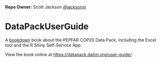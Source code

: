 **Repo Owner:** Scott Jackson [@jacksonsj](https://github.com/jacksonsj)

# DataPackUserGuide

A [bookdown](https://bookdown.org/) book about
the PEPFAR COP20 Data Pack, including the Excel tool and the
R Shiny Self-Service App.

View the book online at <https://datapack.datim.org/user-guide/>.
